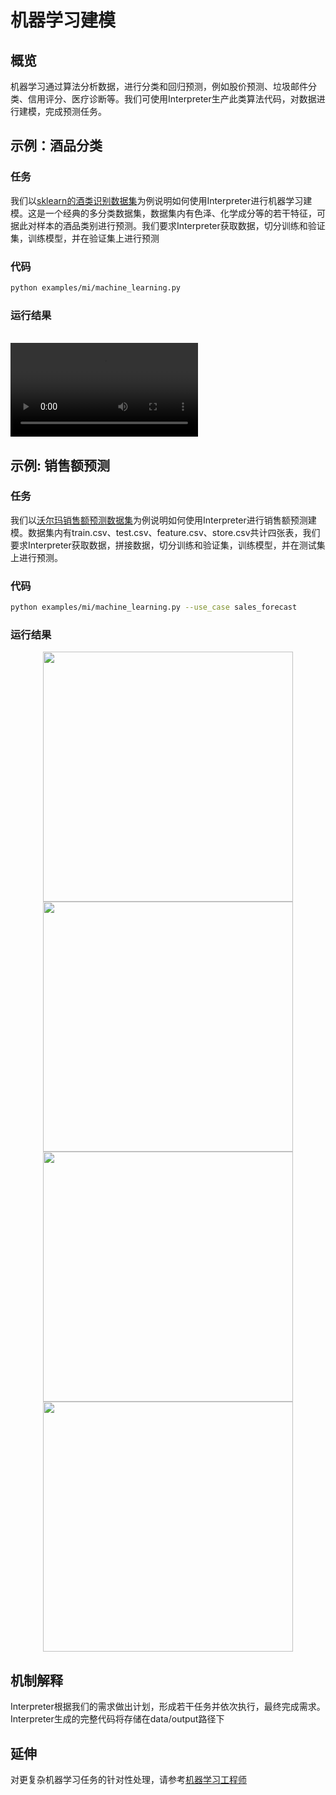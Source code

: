 # 机器学习建模

## 概览

机器学习通过算法分析数据，进行分类和回归预测，例如股价预测、垃圾邮件分类、信用评分、医疗诊断等。我们可使用Interpreter生产此类算法代码，对数据进行建模，完成预测任务。

## 示例：酒品分类

### 任务

我们以[sklearn的酒类识别数据集](https://scikit-learn.org/stable/datasets/toy_dataset.html#wine-dataset)为例说明如何使用Interpreter进行机器学习建模。这是一个经典的多分类数据集，数据集内有色泽、化学成分等的若干特征，可据此对样本的酒品类别进行预测。我们要求Interpreter获取数据，切分训练和验证集，训练模型，并在验证集上进行预测

### 代码

```bash
python examples/mi/machine_learning.py
```

### 运行结果

<br>
<video  controls>
  <source src="/image/guide/use_cases/interpreter/ml_wine_dataset.mp4" type="video/mp4">
</video>

## 示例: 销售额预测

### 任务

我们以[沃尔玛销售额预测数据集](https://www.kaggle.com/datasets/aslanahmedov/walmart-sales-forecast/data)为例说明如何使用Interpreter进行销售额预测建模。数据集内有train.csv、test.csv、feature.csv、store.csv共计四张表，我们要求Interpreter获取数据，拼接数据，切分训练和验证集，训练模型，并在测试集上进行预测。


### 代码

```bash
python examples/mi/machine_learning.py --use_case sales_forecast
```

### 运行结果

<center>
<img src="../../../../../public/image/guide/use_cases/interpreter/sales_forecast/split_data.png" width=400>
</center>

<center>
<img src="../../../../../public/image/guide/use_cases/interpreter/sales_forecast/total_weekly_sales_over_time.png" width=400>
</center>

<center>
<img src="../../../../../public/image/guide/use_cases/interpreter/sales_forecast/ground_truth_vs_predictions.png" width=400>
</center>

<center>
<img src="../../../../../public/image/guide/use_cases/interpreter/sales_forecast/wmae.png" width=400 >
</center>

## 机制解释

Interpreter根据我们的需求做出计划，形成若干任务并依次执行，最终完成需求。Interpreter生成的完整代码将存储在data/output路径下

## 延伸

对更复杂机器学习任务的针对性处理，请参考[机器学习工程师](../ml_engineer.md)
